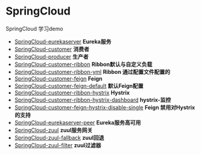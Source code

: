 # SpringCloud
SpringCloud 学习demo
- [SpringCloud-eurekaserver](https://github.com/rstyro/SpringCloud/tree/master/SpringCloud-eurekaserver) **Eureka服务**
- [SpringCloud-customer](https://github.com/rstyro/SpringCloud/tree/master/SpringCloud-customer) **消费者**
- [SpringCloud-producer](https://github.com/rstyro/SpringCloud/tree/master/SpringCloud-producer) **生产者**
- [SpringCloud-customer-ribbon](https://github.com/rstyro/SpringCloud/tree/master/SpringCloud-customer-ribbon) **Ribbon默认与自定义负载**
- [SpringCloud-customer-ribbon-yml](https://github.com/rstyro/SpringCloud/tree/master/SpringCloud-customer-ribbon-yml) **Ribbon 通过配置文件配置的**
- [SpringCloud-customer-feign](https://github.com/rstyro/SpringCloud/tree/master/SpringCloud-customer-feign) **Feign**
- [SpringCloud-customer-feign-default](https://github.com/rstyro/SpringCloud/tree/master/SpringCloud-customer-feign-default) **默认Feign配置**
- [SpringCloud-customer-ribbon-hystrix](https://github.com/rstyro/SpringCloud/tree/master/SpringCloud-customer-ribbon-hystrix) **Hystrix**
- [SpringCloud-customer-ribbon-hystrix-dashboard](https://github.com/rstyro/SpringCloud/tree/master/SpringCloud-customer-ribbon-hystrix-dashboard) **hystrix-监控**
- [SpringCloud-customer-feign-hystrix-disable-single](https://github.com/rstyro/SpringCloud/tree/master/SpringCloud-customer-feign-hystrix-disable-single) **Feign 禁用对Hystrix的支持**
- [SpringCloud-eurekaserver-peer](https://github.com/rstyro/SpringCloud/tree/master/SpringCloud-eurekaserver-peer) **Eureka服务高可用**
- [SpringCloud-zuul](https://github.com/rstyro/SpringCloud/tree/master/SpringCloud-zuul) **zuul服务网关**
- [SpringCloud-zuul-fallback](https://github.com/rstyro/SpringCloud/tree/master/SpringCloud-zuul-fallback) **zuul回退**
- [SpringCloud-zuul-filter](https://github.com/rstyro/SpringCloud/tree/master/SpringCloud-zuul-filter) **zuul过滤器**


